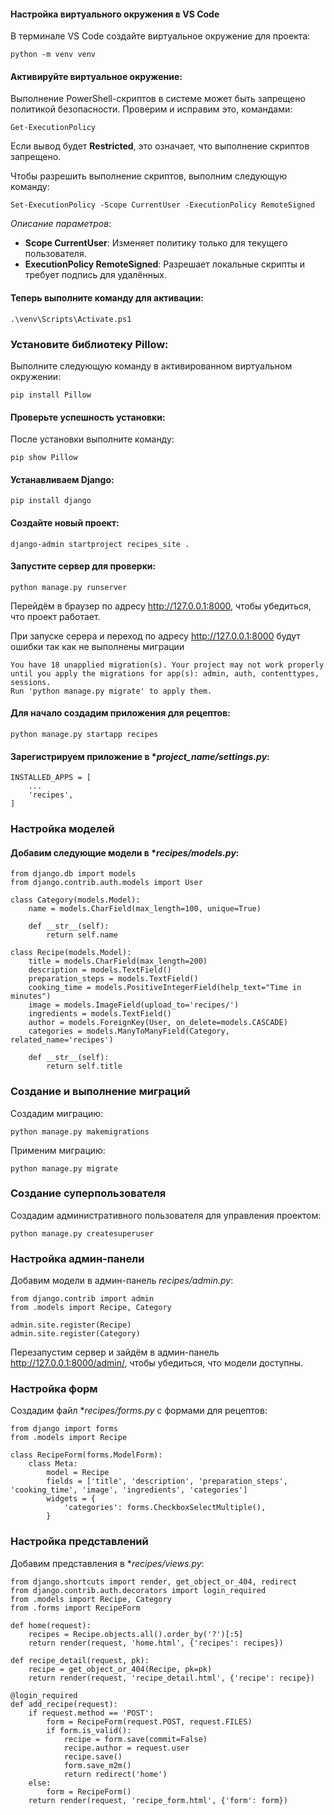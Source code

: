 #### Настройка виртуального окружения в VS Code
В терминале VS Code создайте виртуальное окружение для проекта:
```
python -m venv venv
```
#### Активируйте виртуальное окружение:
Выполнение PowerShell-скриптов в системе может быть запрещено политикой безопасности. Проверим и исправим это, командами:
```
Get-ExecutionPolicy
```
Если вывод будет **Restricted**, это означает, что выполнение скриптов запрещено.

Чтобы разрешить выполнение скриптов, выполним следующую команду:
```
Set-ExecutionPolicy -Scope CurrentUser -ExecutionPolicy RemoteSigned
```
*Описание параметров*:

- **Scope CurrentUser**: Изменяет политику только для текущего пользователя.
- **ExecutionPolicy RemoteSigned**: Разрешает локальные скрипты и требует подпись для удалённых.
#### Теперь выполните команду для активации:
```
.\venv\Scripts\Activate.ps1
```
### Установите библиотеку Pillow:

Выполните следующую команду в активированном виртуальном окружении:
```
pip install Pillow
```
#### Проверьте успешность установки:

После установки выполните команду:
```
pip show Pillow
```
#### Устанавливаем Django:
```
pip install django
```
#### Создайте новый проект:
```
django-admin startproject recipes_site .
```
#### Запустите сервер для проверки:
```
python manage.py runserver
```
Перейдём в браузер по адресу http://127.0.0.1:8000, чтобы убедиться, что проект работает.

При запуске серера и переход по адресу http://127.0.0.1:8000 будут ошибки так как не выполнены миграции
```
You have 18 unapplied migration(s). Your project may not work properly until you apply the migrations for app(s): admin, auth, contenttypes, sessions.
Run 'python manage.py migrate' to apply them.
```
#### Для начало создадим приложения для рецептов:
```
python manage.py startapp recipes
```
#### Зарегистрируем приложение в **project_name/settings.py*:
```
INSTALLED_APPS = [
    ...
    'recipes',
]
```
### Настройка моделей
#### Добавим следующие модели в **recipes/models.py*:
```
from django.db import models
from django.contrib.auth.models import User

class Category(models.Model):
    name = models.CharField(max_length=100, unique=True)

    def __str__(self):
        return self.name

class Recipe(models.Model):
    title = models.CharField(max_length=200)
    description = models.TextField()
    preparation_steps = models.TextField()
    cooking_time = models.PositiveIntegerField(help_text="Time in minutes")
    image = models.ImageField(upload_to='recipes/')
    ingredients = models.TextField()
    author = models.ForeignKey(User, on_delete=models.CASCADE)
    categories = models.ManyToManyField(Category, related_name='recipes')

    def __str__(self):
        return self.title
```
### Создание и выполнение миграций
Создадим миграцию:
```
python manage.py makemigrations
```
Применим миграцию:
```
python manage.py migrate
```
### Создание суперпользователя
Создадим административного пользователя для управления проектом:
```
python manage.py createsuperuser
```
### Настройка админ-панели
Добавим модели в админ-панель *recipes/admin.py*:
```
from django.contrib import admin
from .models import Recipe, Category

admin.site.register(Recipe)
admin.site.register(Category)
```
Перезапустим сервер и зайдём в админ-панель http://127.0.0.1:8000/admin/, чтобы убедиться, что модели доступны.

### Настройка форм
Создадим файл **recipes/forms.py* с формами для рецептов:
```
from django import forms
from .models import Recipe

class RecipeForm(forms.ModelForm):
    class Meta:
        model = Recipe
        fields = ['title', 'description', 'preparation_steps', 'cooking_time', 'image', 'ingredients', 'categories']
        widgets = {
            'categories': forms.CheckboxSelectMultiple(),
        }
```
### Настройка представлений
Добавим представления в **recipes/views.py*:
```
from django.shortcuts import render, get_object_or_404, redirect
from django.contrib.auth.decorators import login_required
from .models import Recipe, Category
from .forms import RecipeForm

def home(request):
    recipes = Recipe.objects.all().order_by('?')[:5]
    return render(request, 'home.html', {'recipes': recipes})

def recipe_detail(request, pk):
    recipe = get_object_or_404(Recipe, pk=pk)
    return render(request, 'recipe_detail.html', {'recipe': recipe})

@login_required
def add_recipe(request):
    if request.method == 'POST':
        form = RecipeForm(request.POST, request.FILES)
        if form.is_valid():
            recipe = form.save(commit=False)
            recipe.author = request.user
            recipe.save()
            form.save_m2m()
            return redirect('home')
    else:
        form = RecipeForm()
    return render(request, 'recipe_form.html', {'form': form})
```